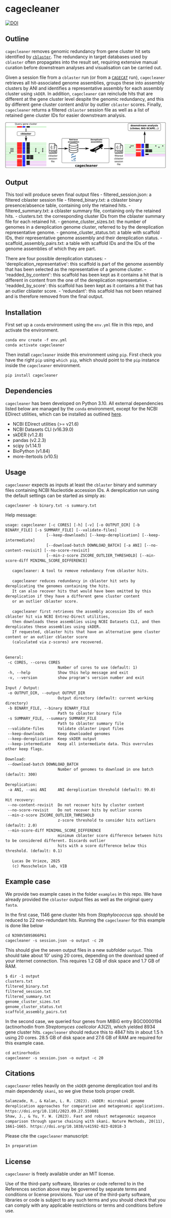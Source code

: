 # cagecleaner

[![DOI](https://zenodo.org/badge/904110273.svg)](https://doi.org/10.5281/zenodo.14726119)

## Outline

`cagecleaner` removes genomic redundancy from gene cluster hit sets identified by [`cblaster`](https://github.com/gamcil/cblaster). The redundancy in target databases used by `cblaster` often propagates into the result set, requiring extensive manual curation before downstream analyses and visualisation can be carried out.

Given a session file from a `cblaster` run (or from a [`CAGECAT`](https://cagecat.bioinformatics.nl/) run), `cagecleaner` retrieves all hit-associated genome assemblies, groups these into assembly clusters by ANI and identifies a representative assembly for each assembly cluster using `skDER`. In addition, `cagecleaner` can reinclude hits that are different at the gene cluster level despite the genomic redundancy, and this by different gene cluster content and/or by outlier `cblaster` scores. Finally, `cagecleaner` returns a filtered `cblaster` session file as well as a list of retained gene cluster IDs for easier downstream analysis.

![workflow](workflow.png)

## Output

This tool will produce seven final output files
    - filtered_session.json: a filtered cblaster session file
    - filtered_binary.txt: a cblaster binary presence/absence table, containing only the retained hits.
    - filtered_summary.txt: a cblaster summary file, containing only the retained hits.
    - clusters.txt: the corresponding cluster IDs from the cblaster summary file for each retained hit.
    - genome_cluster_sizes.txt: the number of genomes in a dereplication genome cluster, referred to by the dereplication representative genome.
    - genome_cluster_status.txt: a table with scaffold IDs, their representative genome assembly and their dereplication status.
    - scaffold_assembly_pairs.txt: a table with scaffold IDs and the IDs of the genome assemblies of which they are part.
    
There are four possible dereplication statuses:
    - 'dereplication_representative': this scaffold is part of the genome assembly that has been selected as the representative of a genome cluster.
    - 'readded_by_content': this scaffold has been kept as it contains a hit that is different in content from the one of the dereplication representative.
    - 'readded_by_score': this scaffold has been kept as it contains a hit that has an outlier cblaster score.
    - 'redundant': this scaffold has not been retained and is therefore removed from the final output.

## Installation

First set up a `conda` environment using the `env.yml` file in this repo, and activate the environment.

```
conda env create -f env.yml
conda activate cagecleaner
```

Then install `cagecleaner` inside this environment using `pip`. First check you have the right `pip` using `which pip`, which should point to the `pip` instance inside the `cagecleaner` environment.

```
pip install cagecleaner
```

## Dependencies

`cagecleaner` has been developed on Python 3.10. All external dependencies listed below are managed by the `conda` environment, except for the NCBI EDirect utilities, which can be installed as outlined [here](https://www.ncbi.nlm.nih.gov/books/NBK179288/).

 - NCBI EDirect utilities (>= v21.6)
 - NCBI Datasets CLI (v16.39.0)
 - skDER (v1.2.8)
 - pandas (v2.2.3)
 - scipy (v1.14.1)
 - BioPython (v1.84)
 - more-itertools (v10.5)

 ## Usage

 `cagecleaner` expects as inputs at least the `cblaster` binary and summary files containing NCBI Nucleotide accession IDs. A dereplication run using the default settings can be started as simply as:
 ```
 cagecleaner -b binary.txt -s summary.txt
 ```

 Help message:
 ```
 usage: cagecleaner [-c CORES] [-h] [-v] [-o OUTPUT_DIR] [-b BINARY_FILE] [-s SUMMARY_FILE] [--validate-files]
                   [--keep-downloads] [--keep-dereplication] [--keep-intermediate]
                   [--download-batch DOWNLOAD_BATCH] [-a ANI] [--no-content-revisit] [--no-score-revisit]
                   [--min-z-score ZSCORE_OUTLIER_THRESHOLD] [--min-score-diff MINIMAL_SCORE_DIFFERENCE]

    cagecleaner: A tool to remove redundancy from cblaster hits.
    
    cagecleaner reduces redundancy in cblaster hit sets by dereplicating the genomes containing the hits. 
    It can also recover hits that would have been omitted by this dereplication if they have a different gene cluster content
    or an outlier cblaster score.
    
    cagecleaner first retrieves the assembly accession IDs of each cblaster hit via NCBI Entrez-Direct utilities, 
    then downloads these assemblies using NCBI Datasets CLI, and then dereplicates these assemblies using skDER.
    If requested, cblaster hits that have an alternative gene cluster content or an outlier cblaster score 
    (calculated via z-scores) are recovered.
                                     

General:
  -c CORES, --cores CORES
                        Number of cores to use (default: 1)
  -h, --help            Show this help message and exit
  -v, --version         show program's version number and exit

Input / Output:
  -o OUTPUT_DIR, --output OUTPUT_DIR
                        Output directory (default: current working directory)
  -b BINARY_FILE, --binary BINARY_FILE
                        Path to cblaster binary file
  -s SUMMARY_FILE, --summary SUMMARY_FILE
                        Path to cblaster summary file
  --validate-files      Validate cblaster input files
  --keep-downloads      Keep downloaded genomes
  --keep-dereplication  Keep skDER output
  --keep-intermediate   Keep all intermediate data. This overrules other keep flags.

Download:
  --download-batch DOWNLOAD_BATCH
                        Number of genomes to download in one batch (default: 300)

Dereplication:
  -a ANI, --ani ANI     ANI dereplication threshold (default: 99.0)

Hit recovery:
  --no-content-revisit  Do not recover hits by cluster content
  --no-score-revisit    Do not recover hits by outlier scores
  --min-z-score ZSCORE_OUTLIER_THRESHOLD
                        z-score threshold to consider hits outliers (default: 2.0)
  --min-score-diff MINIMAL_SCORE_DIFFERENCE
                        minimum cblaster score difference between hits to be considered different. Discards outlier
                        hits with a score difference below this threshold. (default: 0.1)

    Lucas De Vrieze, 2025
    (c) Masschelein lab, VIB
 ```

## Example case

We provide two example cases in the folder `examples` in this repo. We have already provided the `cblaster` output files as well as the original query `fasta`.

In the first case, 1146 gene cluster hits from *Staphylococcus* spp. should be reduced to 22 non-redundant hits. Running the `cagecleaner` for this example is done like below

```
cd N398V589S066P61
cagecleaner -s session.json -o output -c 20
```
This should give the seven output files in a new subfolder `output`. This should take about 10' using 20 cores, depending on the download speed of your internet connection. This requires 1.2 GB of disk space and 1.7 GB of RAM.

```
$ dir -1 output
clusters.txt
filtered_binary.txt
filtered_session.txt
filtered_summary.txt
genome_cluster_sizes.txt
genome_cluster_status.txt
scaffold_assembly_pairs.txt
```

In the second case, we queried four genes from MIBiG entry BGC0000194 (actinorhodin from *Streptomyces coelicolor A3(2)*), which yielded 8934 gene cluster hits. `cagecleaner` should reduce this to 4847 hits in about 1.5 h using 20 cores. 28.5 GB of disk space and 27.6 GB of RAM are required for this example case.

```
cd actinorhodin
cagecleaner -s session.json -o output -c 20
```

## Citations

`cagecleaner` relies heavily on the `skDER` genome dereplication tool and its main dependendy `skani`, so we give these tools proper credit.
```
Salamzade, R., & Kalan, L. R. (2023). skDER: microbial genome dereplication approaches for comparative and metagenomic applications. https://doi.org/10.1101/2023.09.27.559801
Shaw, J., & Yu, Y. W. (2023). Fast and robust metagenomic sequence comparison through sparse chaining with skani. Nature Methods, 20(11), 1661–1665. https://doi.org/10.1038/s41592-023-02018-3
```

Please cite the `cagecleaner` manuscript:
```
In preparation
```

## License

`cagecleaner` is freely available under an MIT license.

Use of the third-party software, libraries or code referred to in the References section above may be governed by separate terms and conditions or license provisions. Your use of the third-party software, libraries or code is subject to any such terms and you should check that you can comply with any applicable restrictions or terms and conditions before use.
